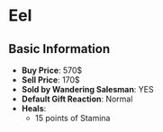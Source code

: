 # Eel

## Basic Information

- **Buy Price**: 570$
- **Sell Price**: 170$
- **Sold by Wandering Salesman**: YES
- **Default Gift Reaction**: Normal
- **Heals**:
  - 15 points of Stamina